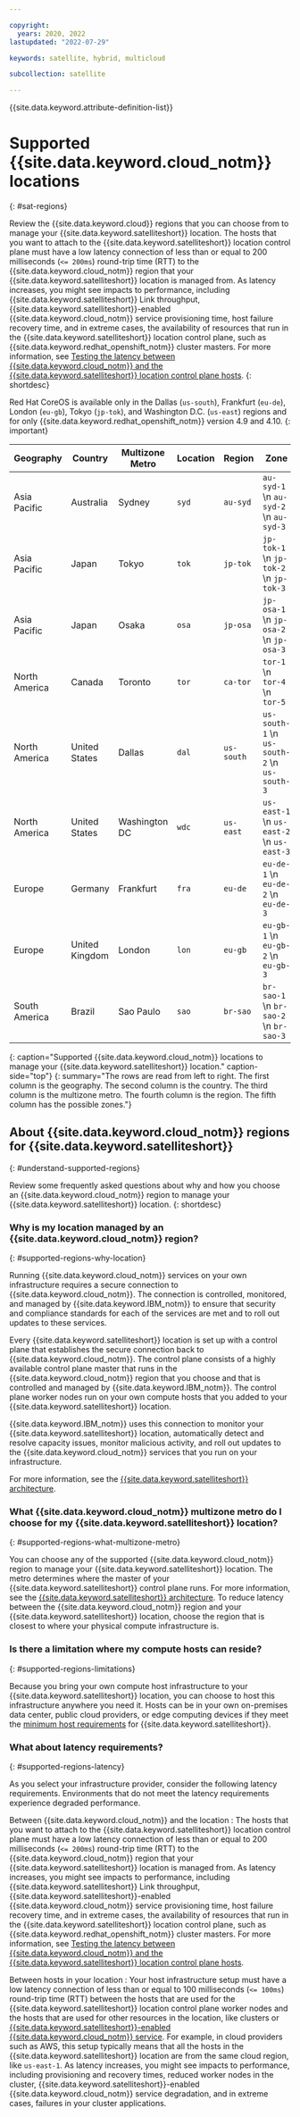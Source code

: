 ```yaml
---

copyright:
  years: 2020, 2022
lastupdated: "2022-07-29"

keywords: satellite, hybrid, multicloud

subcollection: satellite

---
```


{{site.data.keyword.attribute-definition-list}}


# Supported {{site.data.keyword.cloud_notm}} locations
{: #sat-regions}

Review the {{site.data.keyword.cloud}} regions that you can choose from to manage your {{site.data.keyword.satelliteshort}} location. The hosts that you want to attach to the {{site.data.keyword.satelliteshort}} location control plane must have a low latency connection of less than or equal to 200 milliseconds (`<= 200ms`) round-trip time (RTT) to the {{site.data.keyword.cloud_notm}} region that your {{site.data.keyword.satelliteshort}} location is managed from. As latency increases, you might see impacts to performance, including {{site.data.keyword.satelliteshort}} Link throughput, {{site.data.keyword.satelliteshort}}-enabled {{site.data.keyword.cloud_notm}} service provisioning time, host failure recovery time, and in extreme cases, the availability of resources that run in the {{site.data.keyword.satelliteshort}} location control plane, such as {{site.data.keyword.redhat_openshift_notm}} cluster masters. For more information, see [Testing the latency between {{site.data.keyword.cloud_notm}} and the {{site.data.keyword.satelliteshort}} location control plane hosts](/docs/satellite?topic=satellite-host-latency-test#host-latency-mzr).
{: shortdesc}


Red Hat CoreOS is available only in the Dallas (`us-south`), Frankfurt (`eu-de`), London (`eu-gb`), Tokyo (`jp-tok`), and Washington D.C. (`us-east`) regions and for only {{site.data.keyword.redhat_openshift_notm}} version 4.9 and 4.10.
{: important}


| Geography | Country | Multizone Metro | Location | Region | Zone |
| --- | --- | --- | --- | --- | --- |
| Asia Pacific | Australia | Sydney | `syd` | `au-syd` | `au-syd-1`  \n `au-syd-2`  \n `au-syd-3`|
| Asia Pacific | Japan | Tokyo | `tok` | `jp-tok` | `jp-tok-1`  \n `jp-tok-2`  \n `jp-tok-3`|
| Asia Pacific | Japan | Osaka | `osa` | `jp-osa` | `jp-osa-1`  \n `jp-osa-2`  \n `jp-osa-3`|
| North America | Canada | Toronto | `tor`| `ca-tor`|`tor-1`  \n `tor-4`  \n `tor-5`|
| North America | United States | Dallas | `dal`| `us-south`|`us-south-1`  \n `us-south-2`  \n `us-south-3`|
| North America | United States | Washington DC | `wdc`| `us-east`|`us-east-1`  \n `us-east-2`  \n `us-east-3`|
| Europe | Germany | Frankfurt | `fra` | `eu-de` | `eu-de-1`  \n `eu-de-2`  \n `eu-de-3`|
| Europe | United Kingdom | London | `lon` | `eu-gb`|`eu-gb-1`  \n `eu-gb-2`  \n `eu-gb-3`|
| South America | Brazil | Sao Paulo | `sao` | `br-sao` | `br-sao-1`  \n `br-sao-2`  \n `br-sao-3` |
{: caption="Supported {{site.data.keyword.cloud_notm}} locations to manage your {{site.data.keyword.satelliteshort}} location." caption-side="top"}
{: summary="The rows are read from left to right. The first column is the geography. The second column is the country. The third column is the multizone metro. The fourth column is the region. The fifth column has the possible zones."}

## About {{site.data.keyword.cloud_notm}} regions for {{site.data.keyword.satelliteshort}}
{: #understand-supported-regions}

Review some frequently asked questions about why and how you choose an {{site.data.keyword.cloud_notm}} region to manage your {{site.data.keyword.satelliteshort}} location.
{: shortdesc}

### Why is my location managed by an {{site.data.keyword.cloud_notm}} region?
{: #supported-regions-why-location}

Running {{site.data.keyword.cloud_notm}} services on your own infrastructure requires a secure connection to {{site.data.keyword.cloud_notm}}. The connection is controlled, monitored, and managed by {{site.data.keyword.IBM_notm}} to ensure that security and compliance standards for each of the services are met and to roll out updates to these services.

Every {{site.data.keyword.satelliteshort}} location is set up with a control plane that establishes the secure connection back to {{site.data.keyword.cloud_notm}}. The control plane consists of a highly available control plane master that runs in the {{site.data.keyword.cloud_notm}} region that you choose and that is controlled and managed by {{site.data.keyword.IBM_notm}}. The control plane worker nodes run on your own compute hosts that you added to your {{site.data.keyword.satelliteshort}} location.

{{site.data.keyword.IBM_notm}} uses this connection to monitor your {{site.data.keyword.satelliteshort}} location, automatically detect and resolve capacity issues, monitor malicious activity, and roll out updates to the {{site.data.keyword.cloud_notm}} services that you run on your infrastructure.

For more information, see the [{{site.data.keyword.satelliteshort}} architecture](/docs/satellite?topic=satellite-service-architecture#architecture).

### What {{site.data.keyword.cloud_notm}} multizone metro do I choose for my {{site.data.keyword.satelliteshort}} location?
{: #supported-regions-what-multizone-metro}

You can choose any of the supported {{site.data.keyword.cloud_notm}} region to manage your {{site.data.keyword.satelliteshort}} location. The metro determines where the master of your {{site.data.keyword.satelliteshort}} control plane runs. For more information, see the [{{site.data.keyword.satelliteshort}} architecture](/docs/satellite?topic=satellite-service-architecture#architecture). To reduce latency between the {{site.data.keyword.cloud_notm}} region and your {{site.data.keyword.satelliteshort}} location, choose the region that is closest to where your physical compute infrastructure is.

### Is there a limitation where my compute hosts can reside?
{: #supported-regions-limitations}

Because you bring your own compute host infrastructure to your {{site.data.keyword.satelliteshort}} location, you can choose to host this infrastructure anywhere you need it. Hosts can be in your own on-premises data center, public cloud providers, or edge computing devices if they meet the [minimum host requirements](/docs/satellite?topic=satellite-host-reqs) for {{site.data.keyword.satelliteshort}}.

### What about latency requirements?
{: #supported-regions-latency}

As you select your infrastructure provider, consider the following latency requirements. Environments that do not meet the latency requirements experience degraded performance.

Between {{site.data.keyword.cloud_notm}} and the location
:   The hosts that you want to attach to the {{site.data.keyword.satelliteshort}} location control plane must have a low latency connection of less than or equal to 200 milliseconds (`<= 200ms`) round-trip time (RTT) to the {{site.data.keyword.cloud_notm}} region that your {{site.data.keyword.satelliteshort}} location is managed from. As latency increases, you might see impacts to performance, including {{site.data.keyword.satelliteshort}} Link throughput, {{site.data.keyword.satelliteshort}}-enabled {{site.data.keyword.cloud_notm}} service provisioning time, host failure recovery time, and in extreme cases, the availability of resources that run in the {{site.data.keyword.satelliteshort}} location control plane, such as {{site.data.keyword.redhat_openshift_notm}} cluster masters. For more information, see [Testing the latency between {{site.data.keyword.cloud_notm}} and the {{site.data.keyword.satelliteshort}} location control plane hosts](/docs/satellite?topic=satellite-host-latency-test#host-latency-mzr).

Between hosts in your location
:   Your host infrastructure setup must have a low latency connection of less than or equal to 100 milliseconds (`<= 100ms`) round-trip time (RTT) between the hosts that are used for the {{site.data.keyword.satelliteshort}} location control plane worker nodes and the hosts that are used for other resources in the location, like clusters or [{{site.data.keyword.satelliteshort}}-enabled {{site.data.keyword.cloud_notm}} service](/docs/satellite?topic=satellite-managed-services). For example, in cloud providers such as AWS, this setup typically means that all the hosts in the {{site.data.keyword.satelliteshort}} location are from the same cloud region, like `us-east-1`. As latency increases, you might see impacts to performance, including provisioning and recovery times, reduced worker nodes in the cluster, {{site.data.keyword.satelliteshort}}-enabled {{site.data.keyword.cloud_notm}} service degradation, and in extreme cases, failures in your cluster applications.

